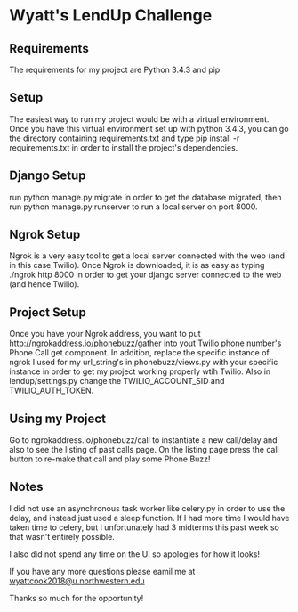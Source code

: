 # Wyatt's LendUp Challenge

## Requirements

The requirements for my project are Python 3.4.3 and pip.

## Setup

The easiest way to run my project would be with a virtual environment. Once you have this virtual environment set up with python 3.4.3, you can go the directory containing requirements.txt and type pip install -r requirements.txt in order to install the project's dependencies.

## Django Setup

run python manage.py migrate in order to get the database migrated, then run python manage.py runserver to run a local server on port 8000.

## Ngrok Setup

Ngrok is a very easy tool to get a local server connected with the web (and in this case Twilio). Once Ngrok is downloaded, it is as easy as typing ./ngrok http 8000 in order to get your django server connected to the web (and hence Twilio). 

## Project Setup

Once you have your Ngrok address, you want to put http://ngrokaddress.io/phonebuzz/gather into yout Twilio phone number's Phone Call get component.  In addition, replace the specific instance of ngrok I used for my url_string's in phonebuzz/views.py with your specific instance in order to get my project working properly wtih Twilio. Also in lendup/settings.py change the TWILIO_ACCOUNT_SID and TWILIO_AUTH_TOKEN.  

## Using my Project

Go to ngrokaddress.io/phonebuzz/call to instantiate a new call/delay and also to see the listing of past calls page.  On the listing page press the call button to re-make that call and play some Phone Buzz!

## Notes

I did not use an asynchronous task worker like celery.py in order to use the delay, and instead just used a sleep function.  If I had more time I would have taken time to celery, but I unfortunately had 3 midterms this past week so that wasn't entirely possible. 

I also did not spend any time on the UI so apologies for how it looks!

If you have any more questions please eamil me at wyattcook2018@u.northwestern.edu

Thanks so much for the opportunity!
